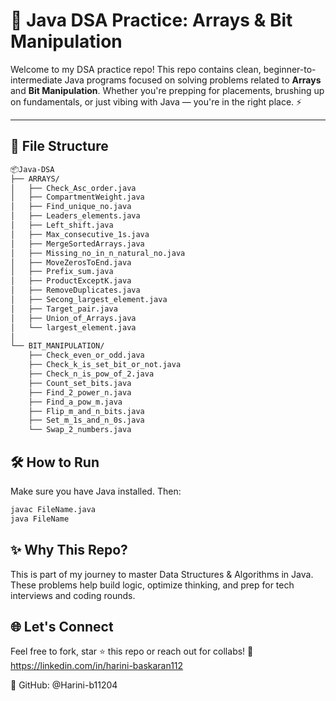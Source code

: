 # 🚀 Java DSA Practice: Arrays & Bit Manipulation

Welcome to my DSA practice repo! This repo contains clean, beginner-to-intermediate Java programs focused on solving problems related to **Arrays** and **Bit Manipulation**. Whether you're prepping for placements, brushing up on fundamentals, or just vibing with Java — you're in the right place. ⚡

---

## 📁 File Structure

```bash
📦Java-DSA
├── ARRAYS/
│   ├── Check_Asc_order.java
│   ├── CompartmentWeight.java
│   ├── Find_unique_no.java
│   ├── Leaders_elements.java
│   ├── Left_shift.java
│   ├── Max_consecutive_1s.java
│   ├── MergeSortedArrays.java
│   ├── Missing_no_in_n_natural_no.java
│   ├── MoveZerosToEnd.java
│   ├── Prefix_sum.java
│   ├── ProductExceptK.java
│   ├── RemoveDuplicates.java
│   ├── Secong_largest_element.java
│   ├── Target_pair.java
│   ├── Union_of_Arrays.java
│   └── largest_element.java
│
└── BIT_MANIPULATION/
    ├── Check_even_or_odd.java
    ├── Check_k_is_set_bit_or_not.java
    ├── Check_n_is_pow_of_2.java
    ├── Count_set_bits.java
    ├── Find_2_power_n.java
    ├── Find_a_pow_m.java
    ├── Flip_m_and_n_bits.java
    ├── Set_m_1s_and_n_0s.java
    └── Swap_2_numbers.java

```
## 🛠️ How to Run
Make sure you have Java installed. Then:
```bash
javac FileName.java
java FileName
```

## ✨ Why This Repo?

This is part of my journey to master Data Structures & Algorithms in Java. These problems help build logic, optimize thinking, and prep for tech interviews and coding rounds.

## 🌐 Let's Connect
Feel free to fork, star ⭐ this repo or reach out for collabs!
🔗 https://linkedin.com/in/harini-baskaran112

🐙 GitHub: @Harini-b11204
